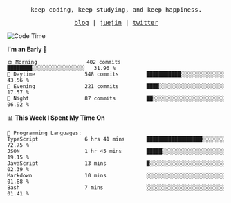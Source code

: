 <p align="center">
  <samp>
    <span>keep coding, keep studying, and keep happiness.</span>
  </samp>
</p>

<p align="center">
  <samp>
    <a href="https://deweyou.me">blog</a>  |
    <a href="https://juejin.cn/user/4309700183594366">juejin</a> |
    <a href="https://twitter.com/ouduidui">twitter</a>
  </samp>
</p>

<!--START_SECTION:waka-->
![Code Time](http://img.shields.io/badge/Code%20Time-5%2C255%20hrs%2052%20mins-blue)

**I'm an Early 🐤** 

```text
🌞 Morning                402 commits         ████████░░░░░░░░░░░░░░░░░   31.96 % 
🌆 Daytime                548 commits         ███████████░░░░░░░░░░░░░░   43.56 % 
🌃 Evening                221 commits         ████░░░░░░░░░░░░░░░░░░░░░   17.57 % 
🌙 Night                  87 commits          ██░░░░░░░░░░░░░░░░░░░░░░░   06.92 % 
```


📊 **This Week I Spent My Time On** 

```text
💬 Programming Languages: 
TypeScript               6 hrs 41 mins       ██████████████████░░░░░░░   72.75 % 
JSON                     1 hr 45 mins        █████░░░░░░░░░░░░░░░░░░░░   19.15 % 
JavaScript               13 mins             █░░░░░░░░░░░░░░░░░░░░░░░░   02.39 % 
Markdown                 10 mins             ░░░░░░░░░░░░░░░░░░░░░░░░░   01.88 % 
Bash                     7 mins              ░░░░░░░░░░░░░░░░░░░░░░░░░   01.41 % 
```


<!--END_SECTION:waka-->
